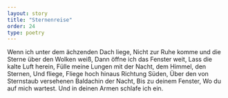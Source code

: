```yaml
---
layout: story
title: "Sternenreise"
order: 24
type: poetry
---
```


Wenn ich unter dem ächzenden Dach liege,
Nicht zur Ruhe komme und die Sterne über den Wolken weiß,
Dann öffne ich das Fenster weit,
Lass die kalte Luft herein,
Fülle meine Lungen mit der Nacht, dem Himmel, den Sternen,
Und fliege,
Fliege hoch hinaus Richtung Süden,
Über den von Sternstaub versehenen Baldachin der Nacht,
Bis zu deinem Fenster,
Wo du auf mich wartest.
Und in deinen Armen schlafe ich ein.
